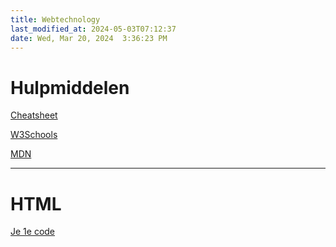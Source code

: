 ```yaml
---
title: Webtechnology
last_modified_at: 2024-05-03T07:12:37
date: Wed, Mar 20, 2024  3:36:23 PM
---
```


# Hulpmiddelen

[Cheatsheet](https://hannemaes.notion.site/Cheat-Sheet-8e7723123d574276bc9cd56972dd5e27)

[W3Schools](https://www.w3schools.com/)

[MDN](https://developer.mozilla.org)

---

# HTML

[Je 1e code](Je-1e-code)
